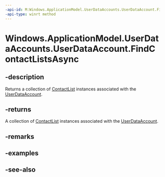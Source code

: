 ```yaml
---
-api-id: M:Windows.ApplicationModel.UserDataAccounts.UserDataAccount.FindContactListsAsync
-api-type: winrt method
---
```


<!-- Method syntax
public Windows.Foundation.IAsyncOperation<Windows.Foundation.Collections.IVectorView<Windows.ApplicationModel.Contacts.ContactList>> FindContactListsAsync()
-->

# Windows.ApplicationModel.UserDataAccounts.UserDataAccount.FindContactListsAsync

## -description
Returns a collection of [ContactList](../windows.applicationmodel.contacts/contactlist.md) instances associated with the [UserDataAccount](userdataaccount.md).

## -returns
A collection of [ContactList](../windows.applicationmodel.contacts/contactlist.md) instances associated with the [UserDataAccount](userdataaccount.md).

## -remarks

## -examples

## -see-also
